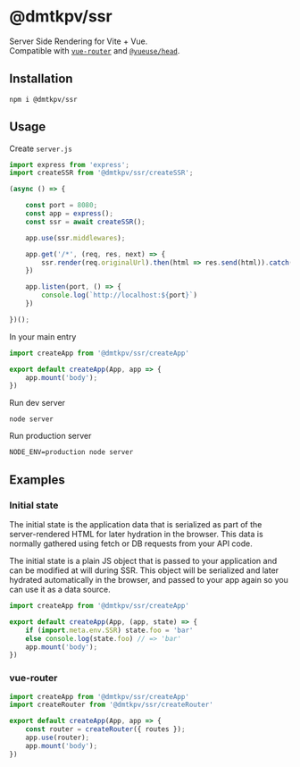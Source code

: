 # @dmtkpv/ssr
Server Side Rendering for Vite + Vue.  
Compatible with [`vue-router`](https://github.com/vuejs/router) and [`@vueuse/head`](https://github.com/vueuse/head).

## Installation
```shell
npm i @dmtkpv/ssr
```

## Usage

Create `server.js`
```js
import express from 'express';
import createSSR from '@dmtkpv/ssr/createSSR';

(async () => {

    const port = 8080;
    const app = express();
    const ssr = await createSSR();

    app.use(ssr.middlewares);

    app.get('/*', (req, res, next) => {
        ssr.render(req.originalUrl).then(html => res.send(html)).catch(next)
    })

    app.listen(port, () => {
        console.log(`http://localhost:${port}`)
    })

})();
```

In your main entry
```js
import createApp from '@dmtkpv/ssr/createApp'

export default createApp(App, app => {
    app.mount('body');
})
```

Run dev server
```shell
node server
```

Run production server
```shell
NODE_ENV=production node server
```

## Examples


### Initial state
The initial state is the application data that is serialized as part of the server-rendered HTML for later hydration in the browser. This data is normally gathered using fetch or DB requests from your API code.

The initial state is a plain JS object that is passed to your application and can be modified at will during SSR. This object will be serialized and later hydrated automatically in the browser, and passed to your app again so you can use it as a data source.
```js
import createApp from '@dmtkpv/ssr/createApp'

export default createApp(App, (app, state) => {
    if (import.meta.env.SSR) state.foo = 'bar'
    else console.log(state.foo) // => 'bar'
    app.mount('body');
})
```


### vue-router
```js
import createApp from '@dmtkpv/ssr/createApp'
import createRouter from '@dmtkpv/ssr/createRouter'

export default createApp(App, app => {
    const router = createRouter({ routes });
    app.use(router);
    app.mount('body');
})
```







